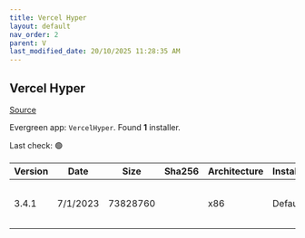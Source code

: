 ```yaml
---
title: Vercel Hyper
layout: default
nav_order: 2
parent: V
last_modified_date: 20/10/2025 11:28:35 AM
---
```


## Vercel Hyper

[Source](https://hyper.is/)

Evergreen app: `VercelHyper`. Found **1** installer.

Last check: 🟢

| Version | Date     | Size     | Sha256 | Architecture | InstallerType | Type | URI                                                                                                                                                              |
| ------- | -------- | -------- | ------ | ------------ | ------------- | ---- | ---------------------------------------------------------------------------------------------------------------------------------------------------------------- |
| 3.4.1   | 7/1/2023 | 73828760 |        | x86          | Default       | exe  | [https://github.com/vercel/hyper/releases/download/v3.4.1/Hyper-Setup-3.4.1.exe](https://github.com/vercel/hyper/releases/download/v3.4.1/Hyper-Setup-3.4.1.exe) |
